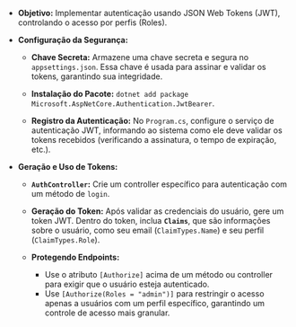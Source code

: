 
- **Objetivo:** Implementar autenticação usando JSON Web Tokens (JWT), controlando o acesso por perfis (Roles).
    
- **Configuração da Segurança:**
    - **Chave Secreta:** Armazene uma chave secreta e segura no `appsettings.json`. Essa chave é usada para assinar e validar os tokens, garantindo sua integridade.
        
    - **Instalação do Pacote:** `dotnet add package Microsoft.AspNetCore.Authentication.JwtBearer`.
        
    - **Registro da Autenticação:** No `Program.cs`, configure o serviço de autenticação JWT, informando ao sistema como ele deve validar os tokens recebidos (verificando a assinatura, o tempo de expiração, etc.).
        
- **Geração e Uso de Tokens:**
    - **`AuthController`:** Crie um controller específico para autenticação com um método de `login`.
        
    - **Geração do Token:** Após validar as credenciais do usuário, gere um token JWT. Dentro do token, inclua **`Claims`**, que são informações sobre o usuário, como seu email (`ClaimTypes.Name`) e seu perfil (`ClaimTypes.Role`).
        
    - **Protegendo Endpoints:**
        - Use o atributo `[Authorize]` acima de um método ou controller para exigir que o usuário esteja autenticado.
        - Use `[Authorize(Roles = "admin")]` para restringir o acesso apenas a usuários com um perfil específico, garantindo um controle de acesso mais granular.